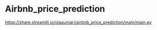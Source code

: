 # Airbnb_price_prediction

https://share.streamlit.io/olaaumari/airbnb_price_prediction/main/main.py
